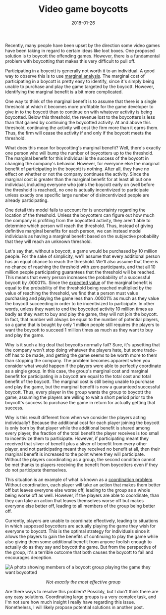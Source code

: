 ﻿---
layout: post
title: "Video game boycotts"
date: 2018-01-26
---
Recently, many people have been upset by the direction some video games have been taking in regard to certain ideas like loot boxes. One proposed solution is to boycott the offending games. However, there is a fundamental problem with boycotting that makes this very difficult to pull off.

Participating in a boycott is generally not worth it to an individual. A good way to observe this is to use [marginal analysis](https://www.thoughtco.com/introduction-to-marginal-analysis-1147610). The marginal cost of participating in a boycott is pretty easy to identify, since it's simply being unable to purchase and play the game targeted by the boycott. However, identifying the marginal benefit is a bit more complicated.

One way to think of the marginal benefit is to assume that there is a single threshold at which it becomes more profitable for the game developer to give in to the boycott than to continue on with whatever activity is being boycotted. Below this threshold, the revenue lost to the boycotters is less than that gained by continuing the boycotted activity. At and above this threshold, continuing the activity will cost the firm more than it earns them. Thus, the firm will cease the activity if and only if the boycott meets the threshold.

<!--break-->

What does this mean for boycotting's marginal benefit? Well, there's exactly one person who will bump the number of boycotters up to the threshold. The marginal benefit for this individual is the success of the boycott in changing the company's behavior. However, for everyone else the marginal benefit of participating in the boycott is nothing. After all, they have no effect on whether or not the company continues the activity. Since the marginal cost is greater than the marginal benefit for at least all but one individual, including everyone who joins the boycott early on (well before the threshold is reached), no one is actually incentivized to participate unless exactly one specific large number of disincentivized people are already participating.

One detail this model fails to account for is uncertainty regarding the location of the threshold. Unless the boycotters can figure out how much the company is profiting from the boycotted activity, they aren't able to determine which person will reach the threshold. Thus, instead of giving definitive marginal benefits for each person, we can instead model individuals as having a marginal benefit based on the subjective probability that they will reach an unknown threshold.

Let's say that, without a boycott, a game would be purchased by 10 million people. For the sake of simplicity, we'll assume that every additional person has an equal chance to reach the threshold. We'll also assume that there is no chance of reaching the threshold with zero participants, and that all 10 million people participating guarantees that the threshold will be reached. This means that every person increases the probability of a successful boycott by .00001%. Since the [expected value](https://conceptually.org/concepts/expected-value/) of the marginal benefit is equal to the probability of the threshold being reached multiplied by the value of reaching the threshold, we find that a person must value purchasing and playing the game less than .00001% as much as they value the boycott succeeding in order to be incentivized to participate. In other words, unless they want to end the boycotted activity 10 million times as badly as they want to buy and play the game, they will not join the boycott. In fact, that number will always be equal to the number of potential players, so a game that is bought by only 1 million people still requires the players to want the boycott to succeed 1 million times as much as they want to buy and play the game.

Why is it such a big deal that boycotts normally fail? Sure, it's upsetting that the company won't stop doing whatever the players hate, but some trade-off has to be made, and getting the game seems to be worth more to them than stopping the company. The problem becomes apparent when you consider what would happen if the players were able to perfectly coordinate as a single group. In this case, the group's marginal cost and marginal benefit for participating in a boycott are equal to the total cost and total benefit of the boycott. The marginal cost is still being unable to purchase and play the game, but the marginal benefit is now a guaranteed successful boycott. Thus, every player in the group wants the group to boycott the game, assuming the players are willing to wait a short period prior to the boycott's success to purchase the game in return for actually getting that success.

Why is this result different from when we consider the players acting individually? Because the additional cost for each player joining the boycott is only born by that player while the additional benefit is shared among every player, the fraction of the total benefit the player receives is too small to incentivize them to participate. However, if participating meant they received that sliver of benefit plus a sliver of benefit from every other player, and not participating meant they received no benefit at all, then their marginal benefit is increased to the point where they will participate. Without the players coordinating as a group, the second condition cannot be met thanks to players receiving the benefit from boycotters even if they do not participate themselves.

This situation is an example of what is known as a [coordination problem](https://conceptually.org/concepts/coordination-problems/). Without coordination, each player will take an action that makes them better off but leaves everyone else worse off, leading to the group as a whole being worse off as well. However, if the players are able to coordinate, than they can take an action that leaves themselves worse off but makes everyone else better off, leading to all members of the group being better off.

Currently, players are unable to coordinate effectively, leading to situations in which supposed boycotters are actually playing the game they wish for everyone to boycott. This is the optimal strategy for individuals since it allows the players to gain the benefits of continuing to play the game while also giving them some additional benefit from anyone foolish enough to actually do as they say and boycott the game. But from the perspective of the group, it's a terrible outcome that both causes the boycott to fail and encourages deception.

![A photo showing members of a boycott group playing the game they want boycotted](https://i.imgur.com/MLZ0bMu.png)
<p align="center"><i>Not exactly the most effective group</i></p>

Are there ways to resolve this problem? Possibly, but I don't think there are any easy solutions. Coordinating large groups is a very complex task, and I'm not sure how much insight I really have regarding this issue. Nonetheless, I will likely propose potential solutions in another post.

